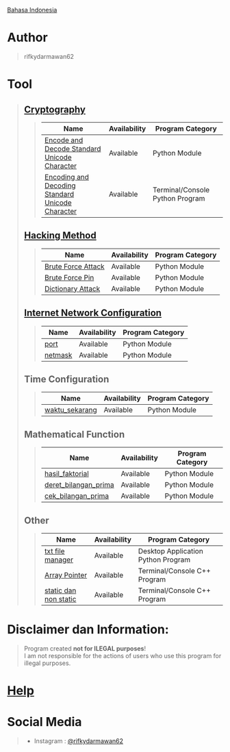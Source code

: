 [Bahasa Indonesia](https://github.com/rifkydarmawan62/program_publik/tree/Publik/Indonesian)

# Author
> rifkydarmawan62

# Tool
> ## [Cryptography](https://github.com/rifkydarmawan62/program_publik/tree/Publik/Modul/kriptografi)
>> | Name | Availability | Program Category |
>> | --- | --- | --- |
>> | [Encode and Decode Standard Unicode Character](https://github.com/rifkydarmawan62/program_publik/blob/Publik/Modul/kriptografi/unicode_standar.py) | Available | Python Module |
>> | [Encoding and Decoding Standard Unicode Character](https://github.com/rifkydarmawan62/program_publik/blob/Publik/Modul/kriptografi/__main__.py) | Available | Terminal/Console Python Program |
> ## [Hacking Method](https://github.com/rifkydarmawan62/program_publik/tree/Publik/Modul/metode_peretasan)
>> | Name | Availability | Program Category |
>> | --- | --- | --- |
>> | [Brute Force Attack](https://github.com/rifkydarmawan62/program_publik/blob/Publik/Modul/metode_peretasan/__init__.py) | Available | Python Module |
>> | [Brute Force Pin](https://github.com/rifkydarmawan62/program_publik/blob/Publik/Modul/metode_peretasan/__init__.py) | Available | Python Module |
>> | [Dictionary Attack](https://github.com/rifkydarmawan62/program_publik/blob/Publik/Modul/metode_peretasan/__init__.py) | Available | Python Module |
> ## [Internet Network Configuration](https://github.com/rifkydarmawan62/program_publik/tree/Publik/Modul/jaringan_internet)
>> | Name | Availability| Program Category |
>> | --- | --- | --- |
>> | [port](https://github.com/rifkydarmawan62/program_publik/tree/Publik/Modul/jaringan_internet/port) | Available | Python Module |
>> | [netmask](https://github.com/rifkydarmawan62/program_publik/tree/Publik/Modul/jaringan_internet/netmask) | Available | Python Module |
> ## Time Configuration
>> | Name | Availability | Program Category |
>> | --- | --- | --- |
>> | [waktu_sekarang](https://github.com/rifkydarmawan62/program_publik/blob/Publik/Modul/waktu_sekarang/__init__.py) | Available | Python Module |
> ## Mathematical Function
>> | Name | Availability | Program Category |
>> | --- | --- | --- |
>> | [hasil_faktorial](https://github.com/rifkydarmawan62/program_publik/blob/Publik/Modul/matematika/__init__.py) | Available | Python Module |
>> | [deret_bilangan_prima](https://github.com/rifkydarmawan62/program_publik/blob/Publik/Modul/matematika/__init__.py) | Available | Python Module |
>> | [cek_bilangan_prima](https://github.com/rifkydarmawan62/program_publik/blob/Publik/Modul/matematika/__init__.py) | Available | Python Module |
> ## Other
>> | Name | Availability | Program Category |
>> | --- | --- | --- |
>> | [txt file manager](https://github.com/rifkydarmawan62/program_publik/tree/Publik/Manager%20File%20txt) | Available | Desktop Application Python Program |
>> | [Array Pointer](https://github.com/rifkydarmawan62/program_publik/blob/Publik/C%2B%2B/Dasar-Dasar/Pointer%20Array.cpp) | Available | Terminal/Console C++ Program |
>> | [static dan non static](https://github.com/rifkydarmawan62/program_publik/blob/Publik/C%2B%2B/Dasar-Dasar/static%20dan%20non%20static.cpp) | Available | Terminal/Console C++ Program |
# Disclaimer dan Information:
> Program created **not for ILEGAL purposes**!  
> I am not responsible for the actions of users who use this program for illegal purposes. 
# [Help](https://github.com/rifkydarmawan62/program_publik/blob/Publik/Modul/README.md)
# Social Media
> - Instagram : [@rifkydarmawan62](https://www.instagram.com/rifkydarmawan62/)
